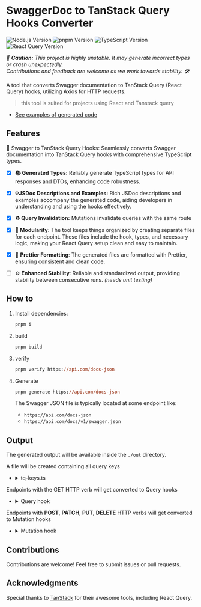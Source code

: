# SwaggerDoc to TanStack Query Hooks Converter

![Node.js Version](https://img.shields.io/badge/Node.js-20.x-green)
![pnpm Version](https://img.shields.io/badge/pnpm-7.x-orange)
![TypeScript Version](https://img.shields.io/badge/TypeScript-5.3-blue)
![React Query Version](https://img.shields.io/badge/React%20Query-5.x-red)

_🚨 **Caution:** This project is highly unstable. It may generate incorrect types or crash unexpectedly.\
Contributions and feedback are welcome as we work towards stability. 🛠️_

A tool that converts Swagger documentation to TanStack Query (React Query) hooks, utilizing Axios for HTTP requests.

> this tool is suited for projects using React and Tanstack query

- [See examples of generated code](#output)

## Features

🚀 Swagger to TanStack Query Hooks: Seamlessly converts Swagger documentation into TanStack Query hooks with comprehensive TypeScript types.

- [x] **📚 Generated Types:** Reliably generate TypeScript types for API responses and DTOs, enhancing code robustness.

- [x] **💡JSDoc Descriptions and Examples:** Rich JSDoc descriptions and examples accompany the generated code, aiding developers in understanding and using the hooks effectively.

- [x] **♻️ Query Invalidation:** Mutations invalidate queries with the same route

- [x] **🧩 Modularity:** The tool keeps things organized by creating separate files for each endpoint. These files include the hook, types, and necessary logic, making your React Query setup clean and easy to maintain.

- [x] 🎨 **Prettier Formatting**: The generated files are formatted with Prettier, ensuring consistent and clean code.

- [ ] ⚙️ **Enhanced Stability**: Reliable and standardized output, providing stability between consecutive runs. _(needs unit testing)_

## How to

1. Install dependencies:

   ```ps
   pnpm i
   ```

1. build

   ```ps
   pnpm build
   ```

1. verify

   ```ps
   pnpm verify https://api.com/docs-json
   ```

1. Generate

   ```ps
   pnpm generate https://api.com/docs-json
   ```

   The Swagger JSON file is typically located at some endpoint like:

   - `https://api.com/docs-json`
   - `https://api.com/docs/v1/swagger.json`

## Output

The generated output will be available inside the `./out` directory.

A file will be created containing all query keys

- <details>
    <summary>tq-keys.ts</summary>

  ```ts
  // ./out/tq-keys.ts
  export const TQ_KEYS = {
    USER_FIND_ONE: 'User Find One',
    USER_FIND_ALL: 'User Find All',
    ...
  }
  ```

    </details>

Endpoints with the GET HTTP verb will get converted to Query hooks

- <details>
  <summary>Query hook</summary>

  ```ts
  // ./out/hooks/user/useUserFindOne.ts

  import { axiosClient } from '@/lib/axios'
  import { TQ_KEYS } from '@/lib/tanstack-query/tq-keys'
  import type { ApiResponseDTO } from '@/types/api.ts'
  import { useQuery } from '@tanstack/react-query'

  interface GetUserFindOneResult {
    /** @example 637952bf-7368-4085-8697-4617f60735dd */
    id: string
    /** @example active */
    status: string
  }

  export async function getUserFindOne(id: string) {
    return (await axiosClient({
      method: 'get',
      url: `/api/user/findone/${id}`,
    })) as ApiResponseDTO<GetUserFindOneResult>
  }

  /** Find One */
  export default function useUserFindOne(
    /** @example 29f09449-57b5-4e2a-8d29-ae8f87a7d60d */
    id: string
  ) {
    return useQuery({
      queryKey: [TQ_KEYS.USER_FIND_ONE],
      queryFn: () => getUserFindOne(id),
    })
  }
  ```

  </details>

Endpoints with **POST**, **PATCH**, **PUT**, **DELETE** HTTP verbs will get converted to Mutation hooks

- <details>
  <summary>Mutation hook</summary>

  ```ts
  // ./out/hooks/user/useUserUpdate.ts

  import { axiosClient } from '@/lib/axios'
  import { TQ_KEYS } from '@/lib/tanstack-query/tq-keys'
  import type { ApiResponseDTO } from '@/types/api.ts'
  import { useMutation, useQueryClient } from '@tanstack/react-query'

  interface PatchUserUpdateDTO {
    /** User status @example 'active' */
    status: 'active' | 'inactive' | 'pending' | 'blocked'
  }

  /** Always an empty object */
  interface PatchUserUpdateResult {}

  export async function patchUserUpdate(id: string, data: PatchUserUpdateDTO) {
    return (await axiosClient({
      method: 'patch',
      url: `/api/user/update/${id}`,
      data,
    })) as ApiResponseDTO<PatchUserUpdateResult>
  }

  /** Update User */
  export default function useUserUpdate(
    /** @example 29f09449-57b5-4e2a-8d29-ae8f87a7d60d */
    id: string
  ) {
    const queryClient = useQueryClient()

    return useMutation({
      mutationKey: ['User Update'],
      mutationFn: (data: PatchUserUpdateDTO) => patchUserUpdate(id, data),
      onSuccess: () => queryClient.invalidateQueries({ queryKey: [TQ_KEYS.USER_FIND_ALL] }),
    })
  }
  ```

  </details>

## Contributions

Contributions are welcome! Feel free to submit issues or pull requests.

## Acknowledgments

Special thanks to [TanStack](https://tanstack.com/) for their awesome tools, including React Query.
